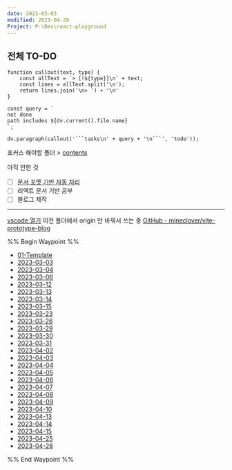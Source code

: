 ```yaml
---
date: 2023-03-03
modified: 2023-04-29
Project: P:\Dev\react-playground
---
```


## 전체 TO-DO

````dataviewjs
function callout(text, type) {
    const allText = `> [!${type}]\n` + text;
    const lines = allText.split('\n');
    return lines.join('\n> ') + '\n'
}

const query = `
not done
path includes ${dv.current().file.name}
`;

dv.paragraph(callout('```tasks\n' + query + '\n```', 'todo'));
````

포커스 해야할 폴더 > [contents](../../../contents)

아직 안한 것

- [ ] [문서 포멧 기반 자동 처리](https://github.com/mineclover/MDN-to-Markdown-for-obsidian)
- [ ] 리액트 문서 기반 공부
- [ ] 블로그 제작

---

[vscode 열기](vscode://file/P:/Dev/react-playground/)
이전 폴더에서 origin 만 바꿔서 쓰는 중
[GitHub - mineclover/vite-prototype-blog](https://github.com/mineclover/vite-prototype-blog)

%% Begin Waypoint %%

- [01-Template](./01-Template)
- [2023-03-03](./2023-03-03)
- [2023-03-04](./2023-03-04)
- [2023-03-06](./2023-03-06)
- [2023-03-12](./2023-03-12)
- [2023-03-13](./2023-03-13)
- [2023-03-14](./2023-03-14)
- [2023-03-15](./2023-03-15)
- [2023-03-23](./2023-03-23)
- [2023-03-26](./2023-03-26)
- [2023-03-29](./2023-03-29)
- [2023-03-30](./2023-03-30)
- [2023-03-31](./2023-03-31)
- [2023-04-02](./2023-04-02)
- [2023-04-03](./2023-04-03)
- [2023-04-04](./2023-04-04)
- [2023-04-05](./2023-04-05)
- [2023-04-06](./2023-04-06)
- [2023-04-07](./2023-04-07)
- [2023-04-08](./2023-04-08)
- [2023-04-09](./2023-04-09)
- [2023-04-10](./2023-04-10)
- [2023-04-13](./2023-04-13)
- [2023-04-14](./2023-04-14)
- [2023-04-15](./2023-04-15)
- [2023-04-25](./2023-04-25)
- [2023-04-28](./2023-04-28)

%% End Waypoint %%
